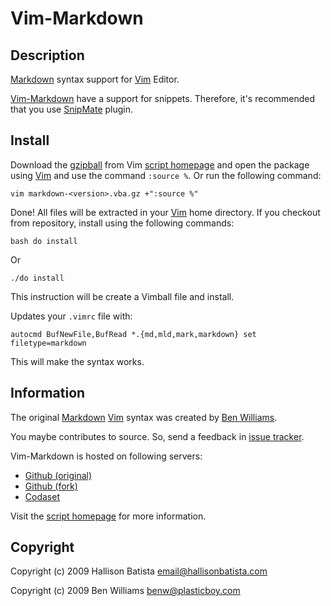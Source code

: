 Vim-Markdown
============

Description
-----------

[Markdown][] syntax support for [Vim][] Editor.

[Vim-Markdown][script homepage] have a support for snippets. Therefore, it's
recommended that you use [SnipMate][] plugin.

Install
-------

Download the [gzipball][script homepage] from Vim [script homepage][] and
open the package using [Vim][] and use the command `:source %`. Or run the
following command:

    vim markdown-<version>.vba.gz +":source %"

Done! All files will be extracted in your [Vim][] home directory.
If you checkout from repository, install using the following commands:

    bash do install

Or

    ./do install

This instruction will be create a Vimball file and install.

Updates your `.vimrc` file with:

    autocmd BufNewFile,BufRead *.{md,mld,mark,markdown} set filetype=markdown

This will make the syntax works.

Information
-----------

The original [Markdown][] [Vim][] syntax was created by [Ben Williams][].

You maybe contributes to source. So, send a feedback in [issue tracker][].

Vim-Markdown is hosted on following servers:

* [Github (original)](http://github.com/plasticboy/vim-markdown/)
* [Github (fork)](http://github.com/hallison/vim-markdown)
* [Codaset](http://codaset.com/hallison/vim-markdown)

Visit the [script homepage][] for more information.

Copyright
---------

Copyright (c) 2009 Hallison Batista <email@hallisonbatista.com>

Copyright (c) 2009 Ben Williams <benw@plasticboy.com>

[markdown]: http://daringfireball.net/projects/markdown/
  "Markdown syntax project"
[script homepage]: http://www.vim.org/scripts/script.php?script_id=1242
  "Markdown Vim Script homepage"
[vim]: http://www.vim.org
  "Vim Editor"
[issue tracker]: http://github.com/hallison/vim-markdown/issues
  "Vim-Markdown Github Issues"
[ben williams]: http://plasticboy.com/markdown-vim-mode/
  "Markdown Vim Mode"
[snipmate]: http://www.vim.org/scripts/script.php?script_id=2540
  "SnipMate plugin"

